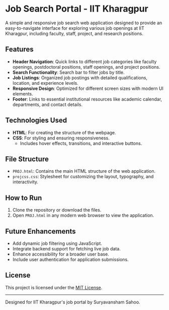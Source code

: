 # Job Search Portal - IIT Kharagpur

A simple and responsive job search web application designed to provide an easy-to-navigate interface for exploring various job openings at IIT Kharagpur, including faculty, staff, project, and research positions.

## Features
- **Header Navigation**: Quick links to different job categories like faculty openings, postdoctoral positions, staff openings, and project positions.
- **Search Functionality**: Search bar to filter jobs by title.
- **Job Listings**: Organized job postings with detailed qualifications, location, and experience levels.
- **Responsive Design**: Optimized for different screen sizes with modern UI elements.
- **Footer**: Links to essential institutional resources like academic calendar, departments, and contact details.

## Technologies Used
- **HTML**: For creating the structure of the webpage.
- **CSS**: For styling and ensuring responsiveness.
  - Includes hover effects, transitions, and interactive buttons.

## File Structure
- `PROJ.html`: Contains the main HTML structure of the web application.
- `projcss.css`: Stylesheet for customizing the layout, typography, and interactivity.

## How to Run
1. Clone the repository or download the files.
2. Open `PROJ.html` in any modern web browser to view the application.

## Future Enhancements
- Add dynamic job filtering using JavaScript.
- Integrate backend support for fetching live job data.
- Enhance accessibility for a broader user base.
- Include user authentication for application submissions.

## License
This project is licensed under the [MIT License](LICENSE).

---
Designed for IIT Kharagpur's job portal by Suryavansham Sahoo.
